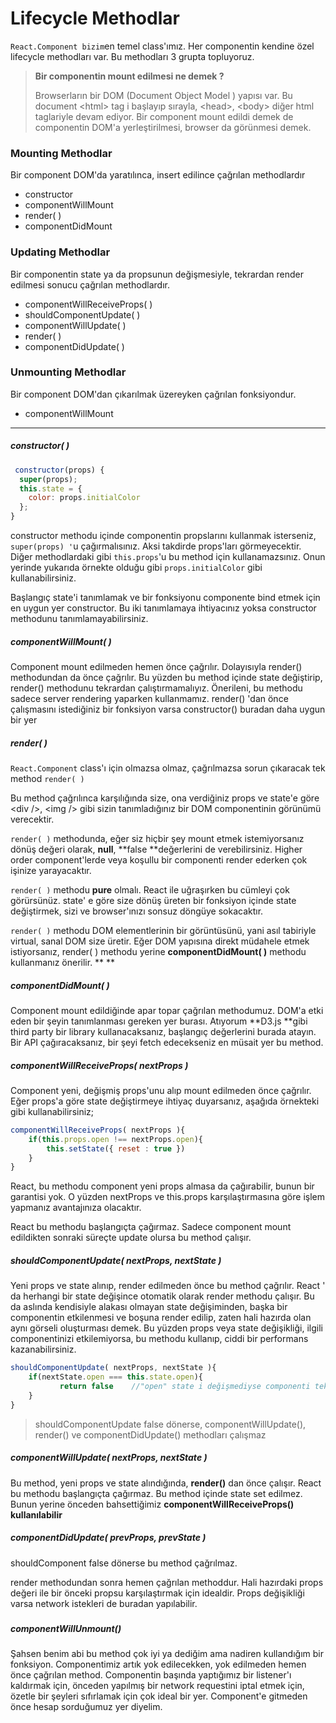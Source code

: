 # Lifecycle Methodlar

`React.Component bizim`en temel class'ımız. Her componentin kendine özel lifecycle methodları var. Bu methodları 3 grupta topluyoruz.

> **Bir componentin mount edilmesi ne demek ?**
>
> Browserların bir DOM \(Document Object Model \) yapısı var. Bu document &lt;html&gt; tag i başlayıp sırayla, &lt;head&gt;, &lt;body&gt; diğer html taglariyle devam ediyor. Bir component mount edildi demek de  componentin DOM'a yerleştirilmesi, browser da görünmesi demek.

### Mounting Methodlar

Bir component DOM'da yaratılınca, insert edilince çağrılan methodlardır

* constructor
* componentWillMount
* render\( \)
* componentDidMount

### Updating Methodlar

Bir componentin state ya da propsunun değişmesiyle, tekrardan render edilmesi sonucu çağrılan methodlardır.

* componentWillReceiveProps\( \)
* shouldComponentUpdate\( \)
* componentWillUpdate\( \)
* render\( \)
* componentDidUpdate\( \)

### Unmounting Methodlar

Bir component DOM'dan çıkarılmak üzereyken çağrılan fonksiyondur.

* componentWillMount

-----------------------------

##### **constructor\( \)**

```js
 constructor(props) {
  super(props);
  this.state = {
    color: props.initialColor
  };
}
```

constructor methodu içinde componentin propslarını kullanmak isterseniz, `super(props) '`u  çağırmalısınız. Aksi takdirde props'ları görmeyecektir. Diğer methodlardaki gibi `this.props`'u bu method için kullanamazsınız. Onun yerinde yukarıda örnekte olduğu gibi `props.initialColor` gibi kullanabilirsiniz.

Başlangıç state'i tanımlamak ve bir fonksiyonu componente bind etmek için en uygun yer constructor. Bu iki tanımlamaya ihtiyacınız yoksa constructor methodunu tanımlamayabilirsiniz.

##### **componentWillMount\( \)**

Component mount edilmeden hemen önce çağrılır. Dolayısıyla render\(\) methodundan da önce çağrılır. Bu yüzden bu method içinde state değiştirip, render\(\) methodunu tekrardan çalıştırmamalıyız. Önerileni, bu methodu sadece server rendering yaparken kullanmamız. render\(\) 'dan önce çalışmasını istediğiniz bir fonksiyon varsa constructor\(\) buradan daha uygun bir yer

##### **render\( \)**

`React.Component` class'ı için olmazsa olmaz, çağrılmazsa sorun çıkaracak tek method `render( )`

Bu method çağrılınca karşılığında size, ona verdiğiniz props ve state'e göre  &lt;div /&gt;, &lt;img /&gt; gibi sizin tanımladığınız bir DOM componentinin görünümü verecektir.

`render( )` methodunda, eğer siz hiçbir şey mount etmek istemiyorsanız  dönüş değeri olarak,  **null**, **false **değerlerini de verebilirsiniz. Higher order component'lerde veya koşullu bir componenti render ederken çok işinize yarayacaktır.

`render( )` methodu **pure** olmalı. React ile uğraşırken bu cümleyi çok görürsünüz. state' e göre size dönüş üreten bir fonksiyon içinde state değiştirmek, sizi ve browser'ınızı sonsuz döngüye sokacaktır.

`render( )` methodu DOM elementlerinin bir görüntüsünü, yani asıl tabiriyle virtual, sanal DOM size üretir. Eğer DOM yapısına direkt müdahele etmek istiyorsanız, render\( \) methodu yerine **componentDidMount\( \)** methodu kullanmanız önerilir.     ** **

##### componentDidMount\( \)

Component mount edildiğinde apar topar çağrılan methodumuz. DOM'a etki eden bir şeyin tanımlanması gereken yer burası. Atıyorum **D3.js **gibi third party bir library kullanacaksanız, başlangıç değerlerini burada atayın. Bir API çağıracaksanız, bir şeyi fetch edecekseniz en müsait yer bu method.

##### componentWillReceiveProps\( nextProps \)

Component yeni, değişmiş props'unu alıp mount edilmeden önce çağrılır. Eğer props'a göre state değiştirmeye ihtiyaç duyarsanız, aşağıda örnekteki gibi kullanabilirsiniz;

```js
componentWillReceiveProps( nextProps ){
    if(this.props.open !== nextProps.open){
        this.setState({ reset : true })
    }
}
```

React, bu methodu component yeni props almasa da çağırabilir, bunun bir garantisi yok. O yüzden nextProps ve this.props karşılaştırmasına göre işlem yapmanız avantajınıza olacaktır.

React bu methodu başlangıçta çağırmaz. Sadece component mount edildikten sonraki süreçte update olursa bu method çalışır.

##### shouldComponentUpdate\( nextProps, nextState \)

Yeni props ve state alınıp, render edilmeden önce bu method çağrılır. React ' da herhangi bir state değişince otomatik olarak render methodu çalışır. Bu da aslında kendisiyle alakası olmayan state değişiminden, başka bir componentin etkilenmesi ve boşuna render edilip,  zaten hali hazırda olan aynı görseli oluşturması demek. Bu yüzden props veya state değişikliği, ilgili componentinizi etkilemiyorsa,  bu methodu kullanıp, ciddi bir performans kazanabilirsiniz.

```js
shouldComponentUpdate( nextProps, nextState ){
    if(nextState.open === this.state.open){   
           return false    //"open" state i değişmediyse componenti tekrar render etme
    }
}
```

> shouldComponentUpdate false dönerse, componentWillUpdate\(\), render\(\) ve componentDidUpdate\(\) methodları çalışmaz

##### componentWillUpdate\( nextProps, nextState \)

Bu method, yeni props ve state alındığında, **render\(\)** dan önce çalışır. React bu methodu başlangıçta çağırmaz.  Bu method içinde state set edilmez. Bunun yerine önceden bahsettiğimiz **componentWillReceiveProps\(\) kullanılabilir**

##### componentDidUpdate\( prevProps, prevState \)

shouldComponent false dönerse bu method çağrılmaz.

render methodundan sonra hemen çağrılan methoddur. Hali hazırdaki props değeri ile bir önceki propsu karşılaştırmak için idealdir. Props değişikliği varsa network istekleri de buradan yapılabilir.

##### 

##### componentWillUnmount\(\)

Şahsen benim abi bu method çok iyi ya dediğim ama nadiren kullandığım bir fonksiyon. Componentimiz artık yok edilecekken, yok edilmeden hemen önce çağrılan method. Componentin başında yaptığımız bir listener'ı kaldırmak için, önceden yapılmış bir network requestini iptal etmek için, özetle bir şeyleri sıfırlamak için çok ideal bir yer. Component'e gitmeden önce hesap sorduğumuz yer diyelim.

